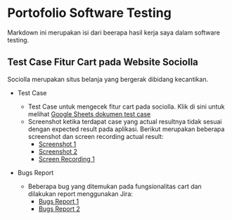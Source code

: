 # Portofolio Software Testing

Markdown ini merupakan isi dari beerapa hasil kerja saya dalam software testing.

## Test Case Fitur Cart pada Website Sociolla

Sociolla merupakan situs belanja yang bergerak dibidang kecantikan.
- Test Case
  - Test Case untuk mengecek fitur cart pada sociolla. Klik di sini untuk melihat [Google Sheets dokumen test case](https://docs.google.com/spreadsheets/d/1Dy0Ydn6n1NGzT6OmY6hveLOu5_P1UxjJ/edit?usp=sharing&ouid=115495345052079247353&rtpof=true&sd=true)
  - Screenshot ketika terdapat case yang actual resultnya tidak sesuai dengan expected result pada aplikasi. Berikut merupakan beberapa screenshot dan screen recording actual result:
    - [Screenshot 1](https://drive.google.com/file/d/1mrpPiBgn4oKQtJXbmgpeuQmHD8kjromu/view?usp=sharing)
    - [Screenshot 2](https://drive.google.com/file/d/15EPKhl-p_58AAD5gu7MIs0BMWpo8twWB/view?usp=sharing)
    - [Screen Recording 1](https://drive.google.com/file/d/13ZosXZV7rzeZorWZDlIrJnbbDAcitbjG/view?usp=sharing)

- Bugs Report
  - Beberapa bug yang ditemukan pada fungsionalitas cart dan dilakukan report menggunakan Jira:
    - [Bugs Report 1](https://drive.google.com/file/d/1ZAEmGE_nVvXAj_NtI-EX3NADDnWZyC5r/view?usp=sharing)
    - [Bugs Report 2](https://drive.google.com/file/d/11YWRNn8zT4nPD8YQQtcVUeExi-ghwd32/view?usp=sharing)
